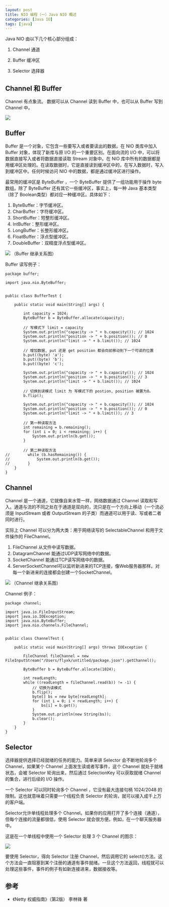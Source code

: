 ```yaml
---
layout: post
title: NIO 编程（一）Java NIO 概述
categories: [Java IO]
tags: [java]
---
```


Java NIO 由以下几个核心部分组成：

1. Channel 通道

2. Buffer 缓冲区

3. Selector 选择器

## Channel 和 Buffer

Channel 有点象流。 数据可以从 Channel 读到 Buffer 中，也可以从 Buffer 写到 Channel 中。

![](/assets/images/post/java/overview-channels-buffers.png)

## Buffer

Buffer 是一个对象，它包含一些要写入或者要读出的数据。在 NIO 类库中加入 Buffer 对象，体现了新库与原 I/O 的一个重要区别。在面向流的 I/O 中，可以将数据直接写入或者将数据直接读取 Stream 对象中。在 NIO 库中所有的数据都是用缓冲区处理的。在读取数据时，它是直接读到缓冲区中的，在写入数据时，写入到缓冲区中。任何时候访问 NIO 中的数据，都是通过缓冲区进行操作。

最常用的缓冲区是 ByteBuffer ，一个 ByteBuffer 提供了一组功能用于操作 byte 数组。除了 ByteBuffer 还有其它一些缓冲区，事实上，每一种 Java 基本类型（除了 Boolean类型）都对应一种缓冲区。具体如下：

1. ByteBuffer：字节缓冲区。
2. CharBuffer：字符缓冲区。
3. ShortBuffer：短整形缓冲区。
4. IntBuffer：整形缓冲区。
5. LongBuffer：长整形缓冲区。
6. FloatBuffer：浮点型缓冲区。
7. DoubleBuffer：双精度浮点型缓冲区。

![](/assets/images/post/java/buffer.png)
（Buffer 继承关系图）

Buffer 读写例子：

```
package buffer;

import java.nio.ByteBuffer;


public class BufferTest {

    public static void main(String[] args) {

        int capacity = 1024;
        ByteBuffer b = ByteBuffer.allocate(capacity);

        // 写模式下 limit = capacity
        System.out.println("capacity -> " + b.capacity()); // 1024
        System.out.println("position -> " + b.position()); // 0
        System.out.println("limit -> " + b.limit()); // 1024

        // 增加数据, put 还是 get position 都会向前移动到下一个可读的位置
        b.put((byte) 'a');
        b.put((byte) 'b');
        b.put((byte) 'c');

        System.out.println("capacity -> " + b.capacity()); // 1024
        System.out.println("position -> " + b.position()); // 3
        System.out.println("limit -> " + b.limit()); // 1024

        // 切换到读模式 limit 为 写模式下的 postion, position 被置为0。
        b.flip();

        System.out.println("capacity -> " + b.capacity()); // 1024
        System.out.println("position -> " + b.position()); // 0
        System.out.println("limit -> " + b.limit()); // 3

        // 第一种读取方法
        int remaining = b.remaining();
        for (int i = 0; i < remaining; i++) {
            System.out.println(b.get());
        }

        // 第二种读取方法
//        while (b.hasRemaining()) {
//            System.out.println(b.get());
//        }
    }
}

```

## Channel

Channel 是一个通道，它就像自来水管一样，网络数据通过 Channel 读取和写入。通道与流的不同之处在于通道是双向的，流只是在一个方向上移动（一个流必须是 InputStream 或者 OutputStream 的子类）而通道可以用于读、写或者二者同时进行。

实际上 Channel 可以分为两大类：用于网络读写的 SelectableChannel 和用于文件操作的 FileChannel。

1. FileChannel 从文件中读写数据。
2. DatagramChannel 能通过UDP读写网络中的数据。
3. SocketChannel 能通过TCP读写网络中的数据。
4. ServerSocketChannel可以监听新进来的TCP连接，像Web服务器那样。对每一个新进来的连接都会创建一个SocketChannel。

![](/assets/images/post/java/channel.png)
（Channel 继承关系图）

Channel 例子：

```
package channel;

import java.io.FileInputStream;
import java.io.IOException;
import java.nio.ByteBuffer;
import java.nio.channels.FileChannel;


public class ChannelTest {

    public static void main(String[] args) throws IOException {

        FileChannel fileChannel = new FileInputStream("/Users/flyxk/untitled/package.json").getChannel();

        ByteBuffer b = ByteBuffer.allocate(1024);

        int readLength;
        while ((readLength = fileChannel.read(b)) != -1) {
            // 切换为读模式
            b.flip();
            byte[] bs = new byte[readLength];
            for (int i = 0; i < readLength; i++) {
                bs[i] = b.get();
            }
            System.out.println(new String(bs));
            b.clear();
        }
    }
}

```

## Selector

选择器提供选择已经就绪的任务的能力。简单来讲 Selector 会不断地轮询多个 Channel，如果某个 Channel 上面发生读或者写事件，这个 Channel 就处于就绪状态，会被 Selector 轮询出来，然后通过 SelectionKey 可以获取就绪 Channel 的集合，进行后续的 I/O 操作。

一个 Selector 可以同时轮询多个 Channel ，它没有最大连接句柄 1024/2048 的限制。这也就意味着只需要一个线程负责 Selector 的轮询，就可以接入成千上万的客户端。

Selector允许单线程处理多个 Channel。如果你的应用打开了多个连接（通道），但每个连接的流量都很低，使用 Selector 就会很方便。例如，在一个聊天服务器中。

这是在一个单线程中使用一个 Selector 处理 3 个 Channel 的图示：

![](/assets/images/post/java/overview-selectors.png)

要使用 Selector，得向 Selector 注册 Channel，然后调用它的 select()方法。这个方法会一直阻塞到某个注册的通道有事件就绪。一旦这个方法返回，线程就可以处理这些事件，事件的例子有如新连接进来，数据接收等。



## 参考

* 《Netty 权威指南》（第2版） 李林锋 著
